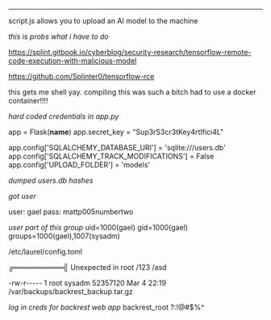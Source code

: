 ___


script.js allows you to upload an AI model to the machine


*this is probs what i have to do*

https://splint.gitbook.io/cyberblog/security-research/tensorflow-remote-code-execution-with-malicious-model

https://github.com/Splinter0/tensorflow-rce

this gets me shell yay. compiling this was such a bitch had to use a docker container!!!!



*hard coded credentials in app.py*

app = Flask(__name__)
app.secret_key = "Sup3rS3cr3tKey4rtIfici4L"

app.config['SQLALCHEMY_DATABASE_URI'] = 'sqlite:///users.db'
app.config['SQLALCHEMY_TRACK_MODIFICATIONS'] = False
app.config['UPLOAD_FOLDER'] = 'models'


*dumped users.db hashes*

*got user*

user: gael
pass: mattp005numbertwo

*user part of this group*
uid=1000(gael) gid=1000(gael) groups=1000(gael),1007(sysadm)


/etc/laurel/config.toml

╔══════════╣ Unexpected in root
/123
/asd


-rw-r----- 1 root sysadm 52357120 Mar  4 22:19 /var/backups/backrest_backup.tar.gz


*log in creds for backrest web app*
backrest_root
?:!@#$%^
